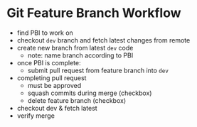 # Git Feature Branch Workflow

* find PBI to work on
* checkout `dev` branch and fetch latest changes from remote
* create new branch from latest `dev` code
    * note: name branch according to PBI
* once PBI is complete:
    * submit pull request from feature branch into `dev`
* completing pull request
    * must be approved
    * squash commits during merge (checkbox)
    * delete feature branch (checkbox)
* checkout dev & fetch latest
* verify merge
